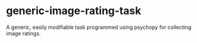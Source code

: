 # generic-image-rating-task

A generic, easily modifiable task programmed using psychopy for collecting image ratings.
